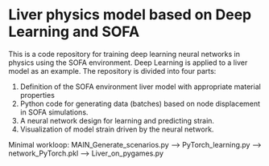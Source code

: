 # Liver physics model based on Deep Learning and SOFA


This is a code repository for training deep learning neural networks in physics using the SOFA environment. Deep Learning is applied to a liver model as an example. The repository is divided into four parts:

1. Definition of the SOFA environment liver model with appropriate material properties
2. Python code for generating data (batches) based on node displacement in SOFA simulations.
3. A neural network design for learning and predicting strain.
4. Visualization of model strain driven by the neural network.

Minimal workloop:
MAIN_Generate_scenarios.py --> PyTorch_learning.py --> network_PyTorch.pkl --> Liver_on_pygames.py
